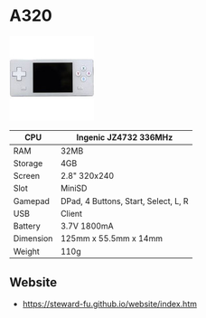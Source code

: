 # A320
![Alt text](imgs/main.jpg)
  
|CPU      |Ingenic JZ4732 336MHz               |
|---------|------------------------------------|
|RAM      |32MB                                |
|Storage  |4GB                                 |
|Screen   |2.8" 320x240                        |
|Slot     |MiniSD                              |
|Gamepad  |DPad, 4 Buttons, Start, Select, L, R|
|USB      |Client                              |
|Battery  |3.7V 1800mA                         |
|Dimension|	125mm x 55.5mm x 14mm              |
|Weight   |110g                                |
  
## Website
-  https://steward-fu.github.io/website/index.htm
